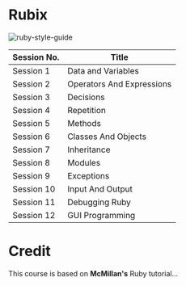 # Rubix

![ruby-style-guide](https://user-images.githubusercontent.com/34839080/63498183-97310e80-c4da-11e9-875a-88dc3344a08f.gif)

| Session No.  | Title |
| ------------- | ------------- |
| Session 1  | Data and Variables |
| Session 2   | Operators And Expressions|
| Session 3  | Decisions |
| Session 4  | Repetition |
| Session 5  | Methods |
| Session 6  | Classes And Objects |
| Session 7  | Inheritance |
| Session 8  | Modules |
| Session 9  | Exceptions |
| Session 10 | Input And Output | 
| Session 11 | Debugging Ruby |
| Session 12 | GUI Programming |

# Credit

This course is based on **McMillan's** Ruby tutorial...
